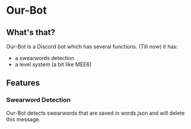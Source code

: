 # Our-Bot
## What's that?
Our-Bot is a Discord bot which has several functions. 
(Till now) it has:
* a swearwords detection
* a level system (a bit like MEE6)
## Features
### Swearword Detection
Our-Bot detects swearwords that are saved in words.json and will delete this message. 
